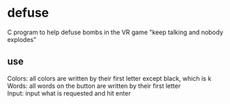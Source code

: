 # defuse
C program to help defuse bombs in the VR game "keep talking and nobody explodes"

## use

Colors: all colors are written by their first letter except black, which is k  
Words: all words on the button are written by their first letter  
Input: input what is requested and hit enter  